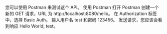 您可以使用 Postman 来测试这个 API。
使用 Postman
打开 Postman
创建一个新的 GET 请求，URL 为 http://localhost:8080/hello。
在 Authorization 标签中，选择 Basic Auth。
输入用户名 test 和密码 123456。
发送请求，您应该会看到响应 Hello World, test。

